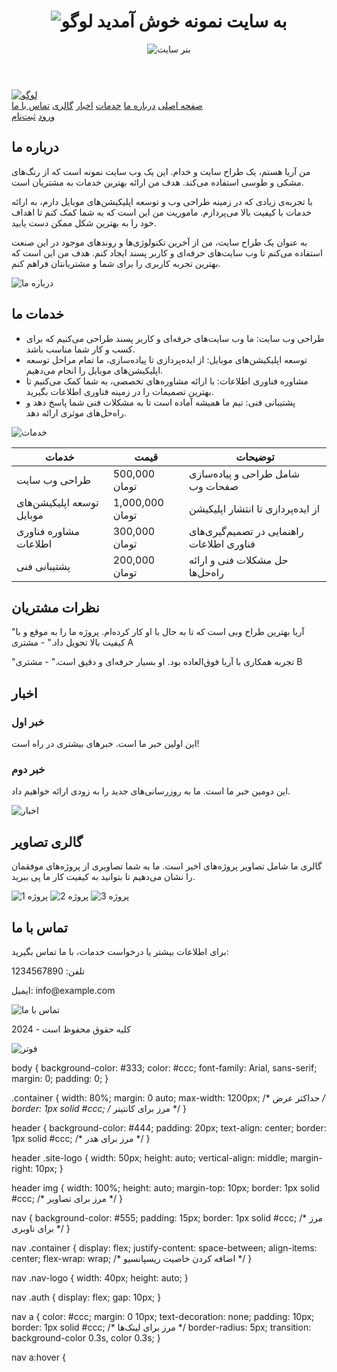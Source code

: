 <!DOCTYPE html>
<html lang="fa">
<head>
    <meta charset="UTF-8">
    <meta name="viewport" content="width=device-width, initial-scale=1.0">
    <title>سایت نمونه</title>
    <link rel="icon" href="logo.png" type="image/png">
    <link rel="stylesheet" href="styles.css">
</head>
<body>
    <header class="container">
        <h1>
            <img src="logo.png" alt="لوگو" class="site-logo">
            به سایت نمونه خوش آمدید
        </h1>
        <img src="header.jpg" alt="بنر سایت">
    </header>
    <nav>
        <div class="container">
            <div class="logo">
                <a href="#home"><img src="logo.png" alt="لوگو" class="nav-logo"></a>
            </div>
            <div class="menu">
                <a href="#home">صفحه اصلی</a>
                <a href="#about">درباره ما</a>
                <a href="#services">خدمات</a>
                <a href="#news">اخبار</a>
                <a href="#gallery">گالری</a>
                <a href="#contact">تماس با ما</a>
            </div>
            <div class="auth">
                <a href="#login">ورود</a>
                <a href="#signup">ثبت‌نام</a>
            </div>
        </div>
    </nav>
    <main class="container">
        <section id="about" class="row">
            <div class="col">
                <h2>درباره ما</h2>
                <p>من آریا هستم، یک طراح سایت و خدام. این یک وب سایت نمونه است که از رنگ‌های مشکی و طوسی استفاده می‌کند. هدف من ارائه بهترین خدمات به مشتریان است.</p>
                <p>با تجربه‌ی زیادی که در زمینه طراحی وب و توسعه اپلیکیشن‌های موبایل دارم، به ارائه خدمات با کیفیت بالا می‌پردازم. ماموریت من این است که به شما کمک کنم تا اهداف خود را به بهترین شکل ممکن دست یابید.</p>
                <p>به عنوان یک طراح سایت، من از آخرین تکنولوژی‌ها و روندهای موجود در این صنعت استفاده می‌کنم تا وب سایت‌های حرفه‌ای و کاربر پسند ایجاد کنم. هدف من این است که بهترین تجربه کاربری را برای شما و مشتریانتان فراهم کنم.</p>
            </div>
            <div class="col">
                <img src="about.jpg" alt="درباره ما">
            </div>
        </section>
        <section id="services" class="row">
            <div class="col">
                <h2>خدمات ما</h2>
                <ul>
                    <li>طراحی وب سایت: ما وب سایت‌های حرفه‌ای و کاربر پسند طراحی می‌کنیم که برای کسب و کار شما مناسب باشد.</li>
                    <li>توسعه اپلیکیشن‌های موبایل: از ایده‌پردازی تا پیاده‌سازی، ما تمام مراحل توسعه اپلیکیشن‌های موبایل را انجام می‌دهیم.</li>
                    <li>مشاوره فناوری اطلاعات: با ارائه مشاوره‌های تخصصی، به شما کمک می‌کنیم تا بهترین تصمیمات را در زمینه فناوری اطلاعات بگیرید.</li>
                    <li>پشتیبانی فنی: تیم ما همیشه آماده است تا به مشکلات فنی شما پاسخ دهد و راه‌حل‌های موثری ارائه دهد.</li>
                </ul>
                <img src="services.jpg" alt="خدمات">
                <table>
                    <thead>
                        <tr>
                            <th>خدمات</th>
                            <th>قیمت</th>
                            <th>توضیحات</th>
                        </tr>
                    </thead>
                    <tbody>
                        <tr>
                            <td>طراحی وب سایت</td>
                            <td>500,000 تومان</td>
                            <td>شامل طراحی و پیاده‌سازی صفحات وب</td>
                        </tr>
                        <tr>
                            <td>توسعه اپلیکیشن‌های موبایل</td>
                            <td>1,000,000 تومان</td>
                            <td>از ایده‌پردازی تا انتشار اپلیکیشن</td>
                        </tr>
                        <tr>
                            <td>مشاوره فناوری اطلاعات</td>
                            <td>300,000 تومان</td>
                            <td>راهنمایی در تصمیم‌گیری‌های فناوری اطلاعات</td>
                        </tr>
                        <tr>
                            <td>پشتیبانی فنی</td>
                            <td>200,000 تومان</td>
                            <td>حل مشکلات فنی و ارائه راه‌حل‌ها</td>
                        </tr>
                    </tbody>
                </table>
            </div>
        </section>
        <section id="testimonials" class="row">
            <div class="col">
                <h2>نظرات مشتریان</h2>
                <p>"آریا بهترین طراح وبی است که تا به حال با او کار کرده‌ام. پروژه ما را به موقع و با کیفیت بالا تحویل داد." - مشتری A</p>
                <p>"تجربه همکاری با آریا فوق‌العاده بود. او بسیار حرفه‌ای و دقیق است." - مشتری B</p>
            </div>
        </section>
        <section id="news" class="row">
            <div class="col">
                <h2>اخبار</h2>
                <article>
                    <h3>خبر اول</h3>
                    <p>این اولین خبر ما است. خبرهای بیشتری در راه است!</p>
                </article>
                <article>
                    <h3>خبر دوم</h3>
                    <p>این دومین خبر ما است. ما به روزرسانی‌های جدید را به زودی ارائه خواهیم داد.</p>
                </article>
            </div>
            <div class="col">
                <img src="news.jpg" alt="اخبار">
            </div>
        </section>
        <section id="gallery" class="row">
            <div class="col">
                <h2>گالری تصاویر</h2>
                <p>گالری ما شامل تصاویر پروژه‌های اخیر است. ما به شما تصاویری از پروژه‌های موفقمان را نشان می‌دهیم تا بتوانید به کیفیت کار ما پی ببرید.</p>
                <img src="gallery1.jpg" alt="پروژه 1">
                <img src="gallery2.jpg" alt="پروژه 2">
                <img src="gallery3.jpg" alt="پروژه 3">
            </div>
        </section>
        <section id="contact" class="row">
            <div class="col">
                <h2>تماس با ما</h2>
                <p>برای اطلاعات بیشتر یا درخواست خدمات، با ما تماس بگیرید:</p>
                <p>تلفن: 1234567890</p>
                <p>ایمیل: info@example.com</p>
                <img src="contact.jpg" alt="تماس با ما">
            </div>
        </section>
    </main>
    <footer class="container">
        <p>کلیه حقوق محفوظ است - 2024</p>
        <img src="footer.jpg" alt="فوتر">
    </footer>
</body>
</html>


body {
    background-color: #333;
    color: #ccc;
    font-family: Arial, sans-serif;
    margin: 0;
    padding: 0;
}

.container {
    width: 80%;
    margin: 0 auto;
    max-width: 1200px; /* حداکثر عرض */
    border: 1px solid #ccc; /* مرز برای کانتینر */
}

header {
    background-color: #444;
    padding: 20px;
    text-align: center;
    border: 1px solid #ccc; /* مرز برای هدر */
}

header .site-logo {
    width: 50px;
    height: auto;
    vertical-align: middle;
    margin-right: 10px;
}

header img {
    width: 100%;
    height: auto;
    margin-top: 10px;
    border: 1px solid #ccc; /* مرز برای تصاویر */
}

nav {
    background-color: #555;
    padding: 15px;
    border: 1px solid #ccc; /* مرز برای ناوبری */
}

nav .container {
    display: flex;
    justify-content: space-between;
    align-items: center;
    flex-wrap: wrap; /* اضافه کردن خاصیت ریسپانسیو */
}

nav .nav-logo {
    width: 40px;
    height: auto;
}

nav .auth {
    display: flex;
    gap: 10px;
}

nav a {
    color: #ccc;
    margin: 0 10px;
    text-decoration: none;
    padding: 10px;
    border: 1px solid #ccc; /* مرز برای لینک‌ها */
    border-radius: 5px;
    transition: background-color 0.3s, color 0.3s;
}

nav a:hover {

